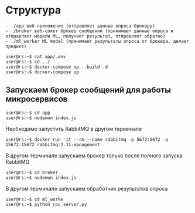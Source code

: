 # Структура
    - ./app веб-приложение (отправляет данные опроса брокеру)
    - ./broker веб-сокет брокер сообщений (принимает данные опроса и отправляет модели ML, получает результат, отправляет обратно)
    - ./ml_worker ML model (принимает результаты опроса от брокера, делает предикт)

```console
user@rs:~$ cat app/.env
user@rs:~$ cd ../
user@rs:~$ docker-compose up --build -d 
user@rs:~$ docker-compose up
```
## Запускаем брокер сообщений для работы микросервисов
```text
user@rs:~$ cd app
user@rs:~$ nodemon index.js
```
Необходимо запустить RabbitMQ в другом терминале
```console
user@rs:~$ docker run -it --rm --name rabbitmq -p 5672:5672 -p 15672:15672 rabbitmq:3.11-management
```
В другом терминале запускаем брокер только после полного запуска RabbitMQ
```console
user@rs:~$ cd broker
user@rs:~$ nodemon index.js
```

В другом терминале запускаем обработчик результатов опроса
```console
user@rs:~$ cd ml_worke
user@rs:~$ python rpc_server.py
```
    